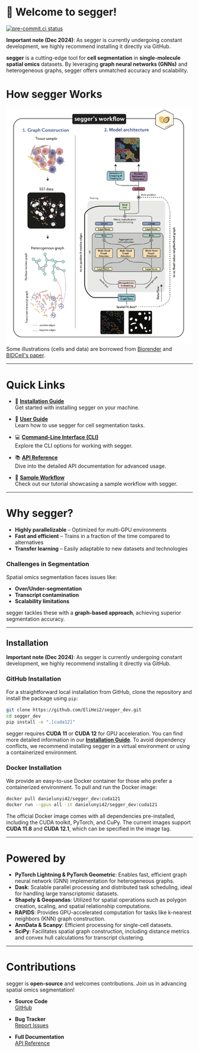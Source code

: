 # 🍳 Welcome to segger!

[![pre-commit.ci status](https://results.pre-commit.ci/badge/github/EliHei2/segger_dev/main.svg)](https://results.pre-commit.ci/latest/github/EliHei2/segger_dev/main)

**Important note (Dec 2024)**: As segger is currently undergoing constant development, we highly recommend installing it directly via GitHub.

**segger** is a cutting-edge tool for **cell segmentation** in **single-molecule spatial omics** datasets. By leveraging **graph neural networks (GNNs)** and heterogeneous graphs, segger offers unmatched accuracy and scalability.

# How segger Works

![Segger Model](docs/images/Segger_model_08_2024.png)
Some illustrations (cells and data) are borrowed from [Biorender](https://www.biorender.com/) and [BIDCell's paper](https://www.nature.com/articles/s41467-023-44560-w).

---

# Quick Links

- 💾 **[Installation Guide](https://elihei2.github.io/segger_dev/installation/)**  
  Get started with installing segger on your machine.

- 📖 **[User Guide](https://elihei2.github.io/segger_dev/user_guide/)**  
  Learn how to use segger for cell segmentation tasks.

- 💻 **[Command-Line Interface (CLI)](https://elihei2.github.io/segger_dev/cli/)**  
  Explore the CLI options for working with segger.

- 📚 **[API Reference](https://elihei2.github.io/segger_dev/api/)**  
  Dive into the detailed API documentation for advanced usage.

- 📝 **[Sample Workflow](https://elihei2.github.io/segger_dev/notebooks/segger_tutorial/)**  
  Check out our tutorial showcasing a sample workflow with segger.

---

# Why segger?

- **Highly parallelizable** – Optimized for multi-GPU environments
- **Fast and efficient** – Trains in a fraction of the time compared to alternatives
- **Transfer learning** – Easily adaptable to new datasets and technologies

### Challenges in Segmentation

Spatial omics segmentation faces issues like:

- **Over/Under-segmentation**
- **Transcript contamination**
- **Scalability limitations**

segger tackles these with a **graph-based approach**, achieving superior segmentation accuracy.

---

## Installation

**Important note (Dec 2024)**: As segger is currently undergoing constant development, we highly recommend installing it directly via GitHub.

### GitHub Installation

For a straightforward local installation from GitHub, clone the repository and install the package using `pip`:

```bash
git clone https://github.com/EliHei2/segger_dev.git
cd segger_dev
pip install -e ".[cuda12]"
```

segger requires **CUDA 11** or **CUDA 12** for GPU acceleration.
You can find more detailed information in our **[Installation Guide](https://elihei2.github.io/segger_dev/installation/)**.
To avoid dependency conflicts, we recommend installing segger in a virtual environment or using a containerized environment.

### Docker Installation

We provide an easy-to-use Docker container for those who prefer a containerized environment. To pull and run the Docker image:

```bash
docker pull danielunyi42/segger_dev:cuda121
docker run --gpus all -it danielunyi42/segger_dev:cuda121
```

The official Docker image comes with all dependencies pre-installed, including the CUDA toolkit, PyTorch, and CuPy.
The current images support **CUDA 11.8** and **CUDA 12.1**, which can be specified in the image tag.

---

# Powered by

- **PyTorch Lightning & PyTorch Geometric**: Enables fast, efficient graph neural network (GNN) implementation for heterogeneous graphs.
- **Dask**: Scalable parallel processing and distributed task scheduling, ideal for handling large transcriptomic datasets.
- **Shapely & Geopandas**: Utilized for spatial operations such as polygon creation, scaling, and spatial relationship computations.
- **RAPIDS**: Provides GPU-accelerated computation for tasks like k-nearest neighbors (KNN) graph construction.
- **AnnData & Scanpy**: Efficient processing for single-cell datasets.
- **SciPy**: Facilitates spatial graph construction, including distance metrics and convex hull calculations for transcript clustering.

---

# Contributions

segger is **open-source** and welcomes contributions. Join us in advancing spatial omics segmentation!

- **Source Code**  
  [GitHub](https://github.com/EliHei2/segger_dev)

- **Bug Tracker**  
  [Report Issues](https://github.com/EliHei2/segger_dev/issues)

- **Full Documentation**  
  [API Reference](https://elihei2.github.io/segger_dev/api/)

